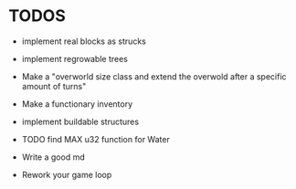 # TODOS
- implement real blocks as strucks
 
- implement regrowable trees
- Make a "overworld size class and extend the overwold after a specific amount of turns"
- Make a functionary inventory
- implement buildable structures
- TODO find MAX u32 function for Water
- Write a good md
- Rework your game loop